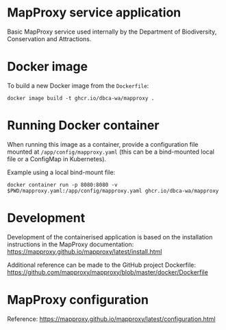 MapProxy service application
============================

Basic MapProxy service used internally by the Department of Biodiversity,
Conservation and Attractions.

# Docker image

To build a new Docker image from the `Dockerfile`:

    docker image build -t ghcr.io/dbca-wa/mapproxy .

# Running Docker container

When running this image as a container, provide a configuration file
mounted at `/app/config/mapproxy.yaml` (this can be a bind-mounted
local file or a ConfigMap in Kubernetes).

Example using a local bind-mount file:

    docker container run -p 8080:8080 -v $PWD/mapproxy.yaml:/app/config/mapproxy.yaml ghcr.io/dbca-wa/mapproxy

# Development

Development of the containerised application is based on the
installation instructions in the MapProxy documentation:
https://mapproxy.github.io/mapproxy/latest/install.html

Additional reference can be made to the GitHub project Dockerfile:
https://github.com/mapproxy/mapproxy/blob/master/docker/Dockerfile

# MapProxy configuration

Reference: https://mapproxy.github.io/mapproxy/latest/configuration.html
